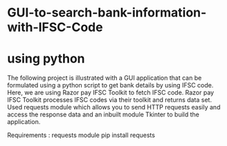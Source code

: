 # GUI-to-search-bank-information-with-IFSC-Code
# using python

The following project is illustrated with a GUI application that can be formulated using a python
script to get bank details by using IFSC code. Here, we are using Razor pay IFSC Toolkit to fetch
IFSC code. Razor pay IFSC Toolkit processes IFSC codes via their toolkit and returns data set. Used
requests module which allows you to send HTTP requests easily and access the response data and an
inbuilt module Tkinter to build the application.


Requirements :
requests module
pip install requests
